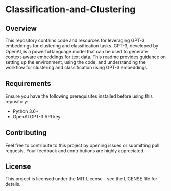 # Classification-and-Clustering

## Overview
This repository contains code and resources for leveraging GPT-3 embeddings for clustering and classification tasks. GPT-3, developed by OpenAI, is a powerful language model that can be used to generate context-aware embeddings for text data. This readme provides guidance on setting up the environment, using the code, and understanding the workflow for clustering and classification using GPT-3 embeddings.

## Requirements
Ensure you have the following prerequisites installed before using this repository:

- Python 3.6+
- OpenAI GPT-3 API key

## Contributing
Feel free to contribute to this project by opening issues or submitting pull requests. Your feedback and contributions are highly appreciated.

## License
This project is licensed under the MIT License - see the LICENSE file for details.

